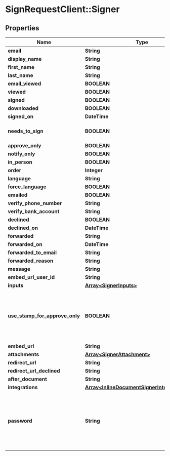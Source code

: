 # SignRequestClient::Signer

## Properties
Name | Type | Description | Notes
------------ | ------------- | ------------- | -------------
**email** | **String** |  | 
**display_name** | **String** |  | [optional] 
**first_name** | **String** |  | [optional] 
**last_name** | **String** |  | [optional] 
**email_viewed** | **BOOLEAN** |  | [optional] 
**viewed** | **BOOLEAN** |  | [optional] 
**signed** | **BOOLEAN** |  | [optional] 
**downloaded** | **BOOLEAN** |  | [optional] 
**signed_on** | **DateTime** |  | [optional] 
**needs_to_sign** | **BOOLEAN** |  | [optional] [default to true]
**approve_only** | **BOOLEAN** |  | [optional] 
**notify_only** | **BOOLEAN** |  | [optional] 
**in_person** | **BOOLEAN** |  | [optional] 
**order** | **Integer** |  | [optional] 
**language** | **String** |  | [optional] 
**force_language** | **BOOLEAN** |  | [optional] 
**emailed** | **BOOLEAN** |  | [optional] 
**verify_phone_number** | **String** |  | [optional] 
**verify_bank_account** | **String** |  | [optional] 
**declined** | **BOOLEAN** |  | [optional] 
**declined_on** | **DateTime** |  | [optional] 
**forwarded** | **String** |  | [optional] 
**forwarded_on** | **DateTime** |  | [optional] 
**forwarded_to_email** | **String** |  | [optional] 
**forwarded_reason** | **String** |  | [optional] 
**message** | **String** |  | [optional] 
**embed_url_user_id** | **String** |  | [optional] 
**inputs** | [**Array&lt;SignerInputs&gt;**](SignerInputs.md) |  | [optional] 
**use_stamp_for_approve_only** | **BOOLEAN** | Place an approval stamp on a document when a signer approves a document | [optional] 
**embed_url** | **String** |  | [optional] 
**attachments** | [**Array&lt;SignerAttachment&gt;**](SignerAttachment.md) |  | [optional] 
**redirect_url** | **String** |  | [optional] 
**redirect_url_declined** | **String** |  | [optional] 
**after_document** | **String** |  | [optional] 
**integrations** | [**Array&lt;InlineDocumentSignerIntegrationData&gt;**](InlineDocumentSignerIntegrationData.md) |  | [optional] 
**password** | **String** | Require the signer to enter this password before signing a document. This field is write only. | [optional] 


